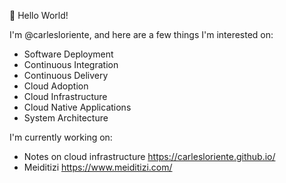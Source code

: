 👋 Hello World!

I'm @carlesloriente, and here are a few things I'm interested on:

- Software Deployment
- Continuous Integration
- Continuous Delivery
- Cloud Adoption
- Cloud Infrastructure
- Cloud Native Applications
- System Architecture

I'm currently working on:

- Notes on cloud infrastructure https://carlesloriente.github.io/
- Meiditizi https://www.meiditizi.com/

<!---
carlesloriente/carlesloriente is a ✨ special ✨ repository because its `README.md` (this file) appears on your GitHub profile.
You can click the Preview link to take a look at your changes.
--->
